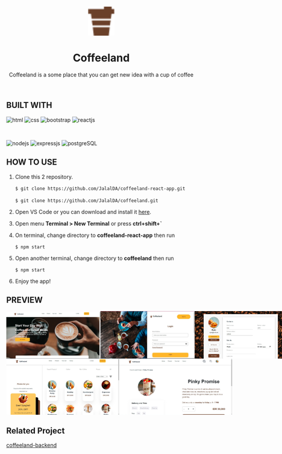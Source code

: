 <p align="center">
  <img src="src/assets/img/logo.png" alt="coffeeland" width='70'>
</p>
<div align="center">
<h1>Coffeeland</h1>
<p>Coffeeland is a some place that you can get new idea with a cup of coffee</p>
<br>
</div>

## BUILT WITH

![html](https://img.shields.io/badge/html-5-orange)
![css](https://img.shields.io/badge/css-3-blue)
![bootstrap](https://img.shields.io/badge/bootstrap-5-lightgrey)
![reactjs](https://img.shields.io/badge/reactjs-18-blue)

<br>

![nodejs](https://img.shields.io/badge/nodejs-18-brightgreen)
![expressjs](https://img.shields.io/badge/expressjs-4-lightgrey)
![postgreSQL](https://img.shields.io/badge/postgreSQL-14-blue)

## HOW TO USE

1. Clone this 2 repository.

   ```
   $ git clone https://github.com/JalalDA/coffeeland-react-app.git

   $ git clone https://github.com/JalalDA/coffeeland.git
   ```

2. Open VS Code or you can download and install it [here](https://code.visualstudio.com/).

3. Open menu **Terminal > New Terminal** or press **ctrl+shift+`**

4. On terminal, change directory to **coffeeland-react-app** then run

   ```
   $ npm start
   ```

5. Open another terminal, change directory to **coffeeland** then run

   ```
   $ npm start
   ```

6. Enjoy the app!

## PREVIEW

<div style="display:flex" >
<img src="src/assets/img/preview_home.jpeg" style="width: 250px">
<img src="src/assets/img/preview_login.jpeg" style="width: 250px">
<img src="src/assets/img/preview_profile.jpeg" style="width: 250px">
</div>
<div style="display:flex">
<img src="src/assets/img/preview_product.jpeg" style="width: 300px">
<img src="src/assets/img/preview_detail_product.jpeg" style="width: 300px">
</div>

## Related Project

[coffeeland-backend](https://github.com/JalalDA/coffeeland.git)
